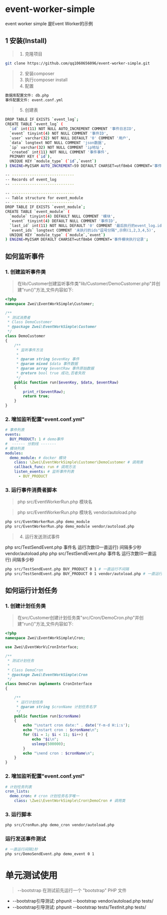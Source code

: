 # event-worker-simple
event worker simple 是Event Worker的示例

## 1 安装(Install)
> 1. 克隆项目
```sh
git clone https://github.com/qq1060656096/event-worker-simple.git
```
> 2. 安装composer
> 3. 执行composer install
> 4. 配置

```sh
数据库配置文件: db.php
事件配置文件: event.conf.yml
```

> 5. 创建表

```sh
DROP TABLE IF EXISTS `event_log`;
CREATE TABLE `event_log` (
  `id` int(11) NOT NULL AUTO_INCREMENT COMMENT '事件日志ID',
  `event` tinyint(4) NOT NULL COMMENT '事件ID',
  `user` varchar(32) NOT NULL DEFAULT '0' COMMENT '用户',
  `data` longtext NOT NULL COMMENT 'json数据',
  `ip` varchar(32) NOT NULL COMMENT 'ip地址',
  `created` int(11) NOT NULL COMMENT '事件事件',
  PRIMARY KEY (`id`),
  UNIQUE KEY `module_type` (`id`,`event`)
) ENGINE=MyISAM AUTO_INCREMENT=59 DEFAULT CHARSET=utf8mb4 COMMENT='事件日志';

-- ----------------------------
-- Records of event_log
-- ----------------------------

-- ----------------------------
-- Table structure for event_module
-- ----------------------------
DROP TABLE IF EXISTS `event_module`;
CREATE TABLE `event_module` (
  `module` tinyint(4) DEFAULT NULL COMMENT '模块',
  `event` tinyint(4) DEFAULT NULL COMMENT '事件ID',
  `last_id` int(11) NOT NULL DEFAULT '0' COMMENT '最后执行的event_log.id',
  `event_ids` longtext COMMENT '未执行的ids"逗号分隔",示例(1,2,3,4,5)',
  UNIQUE KEY `module_type` (`module`,`event`)
) ENGINE=MyISAM DEFAULT CHARSET=utf8mb4 COMMENT='事件模块执行记录';
```

## 如何监听事件

### 1. 创建监听事件类

> 在lib/Customer创建监听事件类"lib/Customer/DemoCustomer.php"并创建"run()"方法,文件内容如下:

```php
<?php
namespace Zwei\EventWorkSimple\Customer;

/**
 * 测试消费者
 * Class DemoCustomer
 * @package Zwei\EventWorkSimple\Customer
 */
class DemoCustomer
{
    /**
     * 监听事件方法
     *
     * @param string $evenKey 事件
     * @param mixed $data 事件数据
     * @param array $eventRaw 事件原始数据
     * @return bool true 成功,否者失败
     */
    public function run($evenKey, $data, $eventRaw)
    {
        print_r($eventRaw);
        return true;
    }
}
```


### 2. 增加监听配置"event.conf.yml"

```yml
# 事件列表
events:
  BUY_PRODUCT: 1 # demo事件
#  ------ 分割线 -------
# 模块列表
modules:
  demo_module: # docker 模块
    class: \Zwei\EventWorkSimple\Customer\DemoCustomer # 调用类
    callback_func: run # 调用方法
    listen_events: # 监听事件列表
      - BUY_PRODUCT
```

### 3. 运行事件消费者脚本
> php src/EventWorkerRun.php 模块名

> php src/EventWorkerRun.php 模块名 vendor/autoload.php

```sh
php src/EventWorkerRun.php demo_module
php src/EventWorkerRun.php demo_module vendor/autoload.php
```

> 4. 运行发送测试事件

php src/TestSendEvent.php 事件名 运行次数(0一直运行) 间隔多少秒 vendor/autoload.php
php src/TestSendEvent.php 事件名 运行次数(0一直运行) 间隔多少秒

```sh
php src/TestSendEvent.php BUY_PRODUCT 0 1 # 一直运行不间隔
php src/TestSendEvent.php BUY_PRODUCT 0 1 vendor/autoload.php # 一直运行不间隔
```

## 如何运行计划任务

### 1. 创建计划任务类

> 在src/Customer创建计划任务类"src/Cron/DemoCron.php"并创建"run()"方法,文件内容如下:

```php
<?php
namespace Zwei\EventWorkSimple\Cron;

use Zwei\EventWork\CronInterface;

/**
 * 测试计划任务
 *
 * Class DemoCron
 * @package Zwei\EventWorkSimple\Cron
 */
class DemoCron implements CronInterface
{

    /**
     * 运行计划任务
     * @param string $cronName 计划任务名字
     */
    public function run($cronName)
    {
        echo "\nstart cron date:" . date('Y-m-d H:i:s');
        echo "\nstart cron : $cronName\n";
        for ($i = 1; $i < 11; $i++) {
            echo "$i\n";
            usleep(500000);
        }
        echo "\nend cron : $cronName\n";
    }
}
```

### 2. 增加监听配置"event.conf.yml"

```yml
# 计划任务列表
cron_lists:
  demo_cron: # cron 计划任务名字唯一
    class: \Zwei\EventWorkSimple\Cron\DemoCron # 调用类
```

### 3. 运行脚本
```sh
php src/CronRun.php demo_cron vendor/autoload.php
```
### 运行发送事件测试
```sh
# 一直运行间隔1秒
php src/DemoSendEvent.php demo_event 0 1
```
# 单元测试使用

> --bootstrap 在测试前先运行一个 "bootstrap" PHP 文件
- --bootstrap引导测试: phpunit --bootstrap vendor/autoload.php tests/
- --bootstrap引导测试: phpunit --bootstrap tests/TestInit.php tests/ 